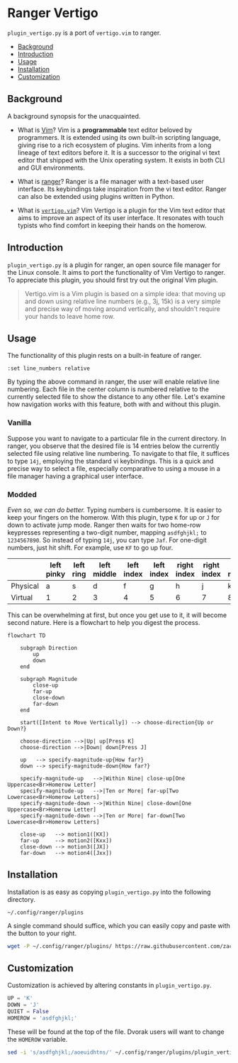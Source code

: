 # Ranger Vertigo

<!--
	FILENAME: README.md
	AUTHOR: Zachary Krepelka
	DATE: Saturday, March 9th, 2024
	ABOUT: A better way to move vertically in ranger
	ORIGIN: https://github.com/zachary-krepelka/ranger-vertigo.git
	UPDATED: Sunday, September 7th, 2025 at 6:51 AM
-->

`plugin_vertigo.py` is a port of `vertigo.vim` to ranger.

- [Background](#background)
- [Introduction](#introduction)
- [Usage](#usage)
- [Installation](#installation)
- [Customization](#customization)

<!----------------------------------------------------------------------------->

## Background

A background synopsis for the unacquainted.

* What is [Vim][1]?  Vim is a **programmable** text editor beloved by
  programmers.  It is extended using its own built-in scripting language, giving
  rise to a rich ecosystem of plugins. Vim inherits from a long lineage of text
  editors before it. It is a successor to the original vi text editor that
  shipped with the Unix operating system. It exists in both CLI and GUI
  environments.

* What is [ranger][2]?  Ranger is a file manager with a text-based user
  interface. Its keybindings take inspiration from the vi text editor.  Ranger
  can also be extended using plugins written in Python.

* What is [`vertigo.vim`][3]?  Vim Vertigo is a plugin for the Vim text editor
  that aims to improve an aspect of its user interface.  It resonates with touch
  typists who find comfort in keeping their hands on the homerow.

<!----------------------------------------------------------------------------->

## Introduction

`plugin_vertigo.py` is a plugin for ranger, an open source file manager for the
Linux console. It aims to port the functionality of Vim Vertigo to ranger.  To
appreciate this plugin, you should first try out the original Vim plugin.

> Vertigo.vim is a Vim plugin is based on a simple idea: that moving up and down
> using relative line numbers (e.g., 3j, 15k) is a very simple and precise way
> of moving around vertically, and shouldn't require your hands to leave home
> row.

<!----------------------------------------------------------------------------->

## Usage

The functionality of this plugin rests on a built-in feature of ranger.

```text
:set line_numbers relative
```

By typing the above command in ranger, the user will enable relative line
numbering. Each file in the center column is numbered relative to the currently
selected file to show the distance to any other file.  Let's examine how
navigation works with this feature, both with and without this plugin.

### Vanilla

Suppose you want to navigate to a particular file in the current directory.  In
ranger, you observe that the desired file is 14 entries below the currently
selected file using relative line numbering. To navigate to that file, it
suffices to type `14j`, employing the standard vi keybindings. This is a quick
and precise way to select a file, especially comparative to using a mouse in a
file manager having a graphical user interface.

### Modded

*Even so, we can do better.* Typing numbers is cumbersome. It is easier to keep
your fingers on the homerow.  With this plugin, type `K` for up or `J` for down
to activate jump mode.  Ranger then waits for two home-row keypresses
representing a two-digit number, mapping `asdfghjkl;` to `1234567890`.  So
instead of typing `14j`, you can type `Jaf`. For one-digit numbers, just hit
shift. For example, use `KF` to go up four.

<div align="center">

| | left<br>pinky | left<br>ring | left<br>middle | left<br>index | left<br>index | right<br>index | right<br>index | right<br>middle | right<br>ring | right<br>pinky |
| -------- | - | - | - | - | - | - | - | - | - | - |
| Physical | a | s | d | f | g | h | j | k | l | ; |
| Virtual  | 1 | 2 | 3 | 4 | 5 | 6 | 7 | 8 | 9 | 0 |

</div>

This can be overwhelming at first, but once you get use to it, it will become
second nature. Here is a flowchart to help you digest the process.

```mermaid
flowchart TD

    subgraph Direction
        up
        down
    end

    subgraph Magnitude
        close-up
        far-up
        close-down
        far-down
    end

    start([Intent to Move Vertically]) --> choose-direction{Up or Down?}

    choose-direction -->|Up| up[Press K]
    choose-direction -->|Down| down[Press J]

    up   --> specify-magnitude-up{How far?}
    down --> specify-magnitude-down{How far?}

    specify-magnitude-up   -->|Within Nine| close-up[One Uppercase<Br>Homerow Letter]
    specify-magnitude-up   -->|Ten or More| far-up[Two Lowercase<Br>Homerow Letters]
    specify-magnitude-down -->|Within Nine| close-down[One Uppercase<Br>Homerow Letter]
    specify-magnitude-down -->|Ten or More| far-down[Two Lowercase<Br>Homerow Letters]

    close-up   --> motion1([KX])
    far-up     --> motion2([Kxx])
    close-down --> motion3([JX])
    far-down   --> motion4([Jxx])
```

<!----------------------------------------------------------------------------->

## Installation

Installation is as easy as copying `plugin_vertigo.py` into the following
directory.

```text
~/.config/ranger/plugins
```

A single command should suffice, which you can easily copy and paste with the
button to your right.

```bash
wget -P ~/.config/ranger/plugins/ https://raw.githubusercontent.com/zachary-krepelka/ranger-vertigo/main/plugin_vertigo.py
```

<!----------------------------------------------------------------------------->

## Customization

Customization is achieved by altering constants in `plugin_vertigo.py`.

```python
UP = 'K'
DOWN = 'J'
QUIET = False
HOMEROW = 'asdfghjkl;'
```

These will be found at the top of the file.  Dvorak users will want to change
the `HOMEROW` variable.

```bash
sed -i 's/asdfghjkl;/aoeuidhtns/' ~/.config/ranger/plugins/plugin_vertigo.py
```

<!-- References and Footnotes ------------------------------------------------->

[1]: https://en.wikipedia.org/wiki/Vim_(text_editor)
[2]: https://en.wikipedia.org/wiki/Ranger_(file_manager)
[3]: https://github.com/prendradjaja/vim-vertigo.git
[4]: https://github.com/zachary-krepelka/ranger-vertigo.git
